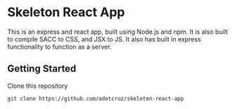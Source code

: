 # Skeleton React App

This is an express and react app, built using Node.js and npm. It is also built to compile SACC to CSS, and JSX to JS. It also has built in express functionality to function as a server.

## Getting Started

Clone this repository

```
git clone https://github.com/adotcruz/skeleton-react-app
```
